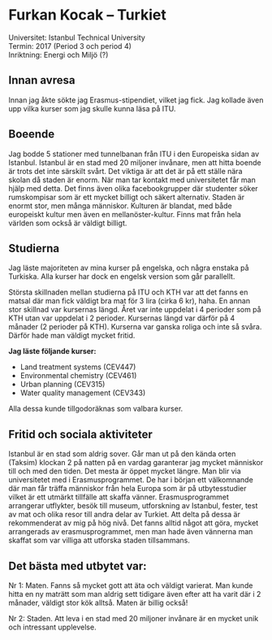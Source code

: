# Furkan Kocak – Turkiet

Universitet: Istanbul Technical University  
Termin: 2017 (Period 3 och period 4)  
Inriktning: Energi och Miljö (?)

## Innan avresa

Innan jag åkte sökte jag Erasmus-stipendiet, vilket jag fick. Jag kollade även upp vilka kurser som jag skulle kunna läsa på ITU.

## Boeende

Jag bodde 5 stationer med tunnelbanan från ITU i den Europeiska sidan av Istanbul. Istanbul är en stad med 20 miljoner invånare, men att hitta boende är trots det inte särskilt svårt. Det viktiga är att det är på ett ställe nära skolan då staden är enorm. När man tar kontakt med universitetet får man hjälp med detta. Det finns även olika facebookgrupper där studenter söker rumskompisar som är ett mycket billigt och säkert alternativ. Staden är enormt stor, men många människor. Kulturen är blandat, med både europeiskt kultur men även en mellanöster-kultur. Finns mat från hela världen som också är väldigt billigt.

## Studierna

Jag läste majoriteten av mina kurser på engelska, och några enstaka på Turkiska. Alla kurser har dock en engelsk version som går parallellt.

Största skillnaden mellan studierna på ITU och KTH var att det fanns en matsal där man fick väldigt bra mat för 3 lira (cirka 6 kr), haha. En annan stor skillnad var kursernas längd. Året var inte uppdelat i 4 perioder som på KTH utan var uppdelat i 2 perioder. Kursernas längd var därför på 4 månader (2 perioder på KTH). Kurserna var ganska roliga och inte så svåra. Därför hade man väldigt mycket fritid.

**Jag läste följande kurser:**

- Land treatment systems (CEV447)
- Environmental chemistry (CEV461)
- Urban planning (CEV315)
- Water quality management (CEV343)

Alla dessa kunde tillgodoräknas som valbara kurser.

## Fritid och sociala aktiviteter

Istanbul är en stad som aldrig sover. Går man ut på den kända orten (Taksim) klockan 2 på natten på en vardag garanterar jag mycket människor till och med den tiden. Det mesta är öppet mycket längre. Man blir via universitetet med i Erasmusprogrammet. De har i början ett välkomnande där man får träffa människor från hela Europa som är på utbytesstudier vilket är ett utmärkt tillfälle att skaffa vänner. Erasmusprogrammet arrangerar utflykter, besök till museum, utforskning av Istanbul, fester, test av mat och olika resor till andra delar av Turkiet. Att delta på dessa är rekommenderat av mig på hög nivå. Det fanns alltid något att göra, mycket arrangerads av erasmusprogrammet, men man hade även vännerna man skaffat som var villiga att utforska staden tillsammans.

## Det bästa med utbytet var:

Nr 1: Maten. Fanns så mycket gott att äta och väldigt varierat. Man kunde hitta en ny maträtt som man aldrig sett tidigare även efter att ha varit där i 2 månader, väldigt stor kök alltså. Maten är billig också!

Nr 2: Staden. Att leva i en stad med 20 miljoner invånare är en mycket unik och intressant upplevelse.
